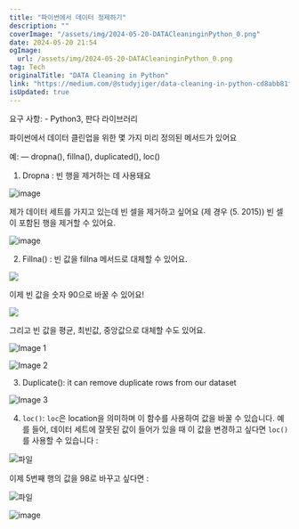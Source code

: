 ```yaml
---
title: "파이썬에서 데이터 정제하기"
description: ""
coverImage: "/assets/img/2024-05-20-DATACleaninginPython_0.png"
date: 2024-05-20 21:54
ogImage: 
  url: /assets/img/2024-05-20-DATACleaninginPython_0.png
tag: Tech
originalTitle: "DATA Cleaning in Python"
link: "https://medium.com/@studyjiger/data-cleaning-in-python-cd8abb81f6e4"
isUpdated: true
---
```





요구 사항: - Python3, 판다 라이브러리

파이썬에서 데이터 클린업을 위한 몇 가지 미리 정의된 메서드가 있어요

예: — dropna(), fillna(), duplicated(), loc()

1. Dropna : 빈 행을 제거하는 데 사용돼요

<div class="content-ad"></div>


![image](/assets/img/2024-05-20-DATACleaninginPython_0.png)

제가 데이터 세트를 가지고 있는데 빈 셀을 제거하고 싶어요 (제 경우 (5. 2015)) 빈 셀이 포함된 행을 제거할 수 있어요.

![image](/assets/img/2024-05-20-DATACleaninginPython_1.png)

2. Fillna() : 빈 값을 fillna 메서드로 대체할 수 있어요.


<div class="content-ad"></div>

<img src="/assets/img/2024-05-20-DATACleaninginPython_2.png" />

이제 빈 값을 숫자 90으로 바꿀 수 있어요!

<img src="/assets/img/2024-05-20-DATACleaninginPython_3.png" />

그리고 빈 값을 평균, 최빈값, 중앙값으로 대체할 수도 있어요.

<div class="content-ad"></div>


![Image 1](/assets/img/2024-05-20-DATACleaninginPython_4.png)

![Image 2](/assets/img/2024-05-20-DATACleaninginPython_5.png)

3. Duplicate(): it can remove duplicate rows from our dataset

![Image 3](/assets/img/2024-05-20-DATACleaninginPython_6.png)


<div class="content-ad"></div>

4. `loc()`: `loc`은 location을 의미하며 이 함수를 사용하여 값을 바꿀 수 있습니다. 예를 들어, 데이터 세트에 잘못된 값이 들어가 있을 때 이 값을 변경하고 싶다면 `loc()`를 사용할 수 있습니다 :

![파일](/assets/img/2024-05-20-DATACleaninginPython_7.png)

이제 5번째 행의 값을 98로 바꾸고 싶다면 :

![파일](/assets/img/2024-05-20-DATACleaninginPython_8.png)

<div class="content-ad"></div>


![image](/assets/img/2024-05-20-DATACleaninginPython_9.png)
